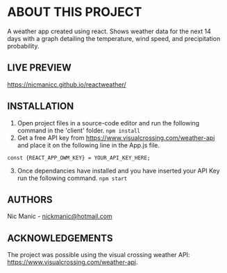 # ABOUT THIS PROJECT
  A weather app created using react. Shows weather data for the next 14 days with a graph detailing the temperature, wind speed, and precipitation probability. <br/>
## LIVE PREVIEW 
  https://nicmanicc.github.io/reactweather/
## INSTALLATION
  1. Open project files in a source-code editor and run the following command in the 'client' folder.
  `npm install`
  2. Get a free API key from https://www.visualcrossing.com/weather-api and place it on the following line in the App.js file.
  ```
  const {REACT_APP_OWM_KEY} = YOUR_API_KEY_HERE;
  ```
  3. Once dependancies have installed and you have inserted your API Key run the following command.
  `npm start `
## AUTHORS
Nic Manic - nickmanic@hotmail.com
## ACKNOWLEDGEMENTS
The project was possible using the visual crossing weather API: https://www.visualcrossing.com/weather-api.
